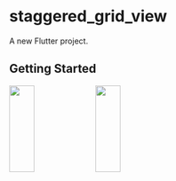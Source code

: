 # staggered_grid_view

A new Flutter project.

## Getting Started

<p>
<img src="https://github.com/bhargav0147/staggered_grid_view/assets/119872080/ef037aae-4831-4f0c-af08-211a7eea9cf8" height="20%" width="30%" >
<img src="https://github.com/bhargav0147/staggered_grid_view/assets/119872080/c562012d-f9cf-4afe-8b8f-e49272c75c0e" height="20%" width="30%" >
</p>
